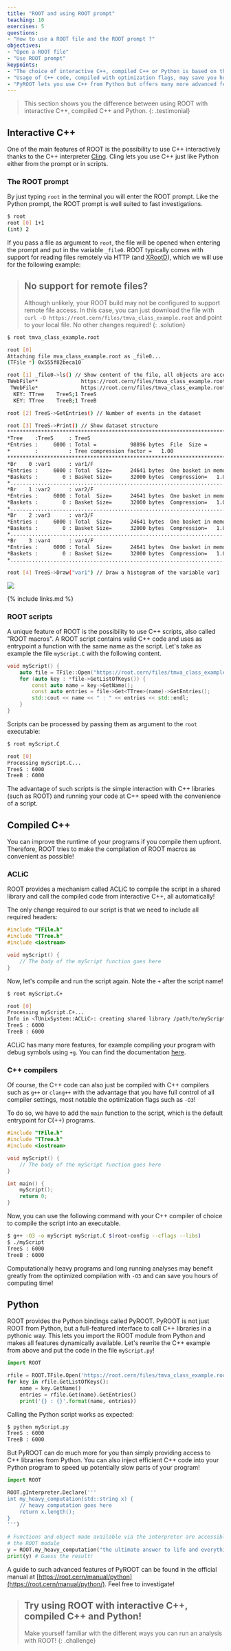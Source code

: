 ```yaml
---
title: "ROOT and using ROOT prompt"
teaching: 10
exercises: 5
questions:
- "How to use a ROOT file and the ROOT prompt ?"
objectives:
- "Open a ROOT file"
- "Use ROOT prompt"
keypoints:
- "The choice of interactive C++, compiled C++ or Python is based on the use case!"
- "Usage of C++ code, compiled with optimization flags, may save you hours of computing time!"
- "PyROOT lets you use C++ from Python but offers many more advanced features to speed up your analysis in Python. Details about the dynamic Python bindings provided by PyROOT can be found on [https://root.cern/manual/python](https://root.cern/manual/python/)."
---
```


> This section shows you the difference between using ROOT with interactive C++, compiled C++ and Python.
{: .testimonial}

## Interactive C++

One of the main features of ROOT is the possibility to use C++ interactively thanks to the C++ interpreter [Cling](https://root.cern/cling/). Cling lets you use C++ just like Python either from the prompt or in scripts.

### The ROOT prompt

By just typing `root` in the terminal you will enter the ROOT prompt. Like the Python prompt, the ROOT prompt is well suited to fast investigations.

```bash
$ root
root [0] 1+1
(int) 2
```

If you pass a file as argument to `root`, the file will be opened when entering the prompt and put in the variable `_file0`. ROOT typically comes with support for reading files remotely via HTTP (and [XRootD](https://xrootd.slac.stanford.edu/)), which we will use for the following example:

> ## No support for remote files?
> Although unlikely, your ROOT build may not be configured to support remote file access. In this case, you can just download the file with `curl -O https://root.cern/files/tmva_class_example.root` and point to your local file. No other changes required!
{: .solution}

```bash
$ root tmva_class_example.root

root [0]
Attaching file mva_class_example.root as _file0...
(TFile *) 0x555f82beca10

root [1] _file0->ls() // Show content of the file, all objects are accessible via the prompt!
TWebFile**              https://root.cern/files/tmva_class_example.root
 TWebFile*              https://root.cern/files/tmva_class_example.root
  KEY: TTree    TreeS;1 TreeS
  KEY: TTree    TreeB;1 TreeB

root [2] TreeS->GetEntries() // Number of events in the dataset

root [3] TreeS->Print() // Show dataset structure
******************************************************************************
*Tree    :TreeS     : TreeS                                                  *
*Entries :     6000 : Total =           98896 bytes  File  Size =      89768 *
*        :          : Tree compression factor =   1.00                       *
******************************************************************************
*Br    0 :var1      : var1/F                                                 *
*Entries :     6000 : Total  Size=      24641 bytes  One basket in memory    *
*Baskets :        0 : Basket Size=      32000 bytes  Compression=   1.00     *
*............................................................................*
*Br    1 :var2      : var2/F                                                 *
*Entries :     6000 : Total  Size=      24641 bytes  One basket in memory    *
*Baskets :        0 : Basket Size=      32000 bytes  Compression=   1.00     *
*............................................................................*
*Br    2 :var3      : var3/F                                                 *
*Entries :     6000 : Total  Size=      24641 bytes  One basket in memory    *
*Baskets :        0 : Basket Size=      32000 bytes  Compression=   1.00     *
*............................................................................*
*Br    3 :var4      : var4/F                                                 *
*Entries :     6000 : Total  Size=      24641 bytes  One basket in memory    *
*Baskets :        0 : Basket Size=      32000 bytes  Compression=   1.00     *
*............................................................................*

root [4] TreeS->Draw("var1") // Draw a histogram of the variable var1
```

<kbd>
<img src="../fig/trees_draw.png">
</kbd>

{% include links.md %}

### ROOT scripts

A unique feature of ROOT is the possibility to use C++ scripts, also called "ROOT macros". A ROOT script contains valid C++ code and uses as entrypoint a function with the same name as the script. Let's take as example the file `myScript.C` with the following content.

```cpp
void myScript() {
    auto file = TFile::Open("https://root.cern/files/tmva_class_example.root");
    for (auto key : *file->GetListOfKeys()) {
        const auto name = key->GetName();
        const auto entries = file->Get<TTree>(name)->GetEntries();
        std::cout << name << " : " << entries << std::endl;
    }
}
```

Scripts can be processed by passing them as argument to the `root` executable:

```bash
$ root myScript.C

root [0]
Processing myScript.C...
TreeS : 6000
TreeB : 6000
```

The advantage of such scripts is the simple interaction with C++ libraries (such as ROOT) and running your code at C++ speed with the convenience of a script.

## Compiled C++

You can improve the runtime of your programs if you compile them upfront. Therefore, ROOT tries to make the compilation of ROOT macros as convenient as possible!

### ACLiC

ROOT provides a mechanism called ACLiC to compile the script in a shared library and call the compiled code from interactive C++, all automatically!

The only change required to our script is that we need to include all required headers:

```cpp
#include "TFile.h"
#include "TTree.h"
#include <iostream>

void myScript() {
    // The body of the myScript function goes here
}
```

Now, let's compile and run the script again. Note the `+` after the script name!

```bash
$ root myScript.C+

root [0]
Processing myScript.C+...
Info in <TUnixSystem::ACLiC>: creating shared library /path/to/myScript_C.so
TreeS : 6000
TreeB : 6000
```

ACLiC has many more features, for example compiling your program with debug symbols using `+g`. You can find the documentation [here](https://root.cern/manual/first_steps_with_root/#compiling-a-root-macro-with-aclic).

### C++ compilers

Of course, the C++ code can also just be compiled with C++ compilers such as `g++` or `clang++` with the advantage that you have full control of all compiler settings, most notable the optimization flags such as `-O3`!

To do so, we have to add the `main` function to the script, which is the default entrypoint for C(++) programs.

```cpp
#include "TFile.h"
#include "TTree.h"
#include <iostream>

void myScript() {
    // The body of the myScript function goes here
}

int main() {
    myScript();
    return 0;
}
```

Now, you can use the following command with your C++ compiler of choice to compile the script into an executable.

```bash
$ g++ -O3 -o myScript myScript.C $(root-config --cflags --libs)
$ ./myScript
TreeS : 6000
TreeB : 6000
```

Computationally heavy programs and long running analyses may benefit greatly from the optimized compilation with `-O3` and can save you hours of computing time!

## Python

ROOT provides the Python bindings called PyROOT. PyROOT is not just ROOT from Python, but a full-featured interface to call C++ libraries in a pythonic way. This lets you import the ROOT module from Python and makes all features dynamically available. Let's rewrite the C++ example from above and put the code in the file `myScript.py`!

```python
import ROOT

rfile = ROOT.TFile.Open('https://root.cern/files/tmva_class_example.root')
for key in rfile.GetListOfKeys():
    name = key.GetName()
    entries = rfile.Get(name).GetEntries()
    print('{} : {}'.format(name, entries))
```

Calling the Python script works as expected:

```bash
$ python myScript.py
TreeS : 6000
TreeB : 6000
```

But PyROOT can do much more for you than simply providing access to C++ libraries from Python. You can also inject efficient C++ code into your Python program to speed up potentially slow parts of your program!

```python
import ROOT

ROOT.gInterpreter.Declare('''
int my_heavy_computation(std::string x) {
    // heavy computation goes here
    return x.length();
}
''')

# Functions and object made available via the interpreter are accessible from
# the ROOT module
y = ROOT.my_heavy_computation("the ultimate answer to life and everything")
print(y) # Guess the result!
```

A guide to such advanced features of PyROOT can be found in the official manual at [https://root.cern/manual/python](https://root.cern/manual/python/). Feel free to investigate!

> ## Try using ROOT with interactive C++, compiled C++ and Python!
> Make yourself familiar with the different ways you can run an analysis with ROOT!
{: .challenge}
